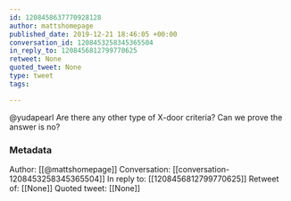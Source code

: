 ```yaml
---
id: 1208458637770928128
author: mattshomepage
published_date: 2019-12-21 18:46:05 +00:00
conversation_id: 1208453258345365504
in_reply_to: 1208456812799770625
retweet: None
quoted_tweet: None
type: tweet
tags:

---
```


@yudapearl Are there any other type of X-door criteria? Can we prove the answer is no?

### Metadata

Author: [[@mattshomepage]]
Conversation: [[conversation-1208453258345365504]]
In reply to: [[1208456812799770625]]
Retweet of: [[None]]
Quoted tweet: [[None]]
